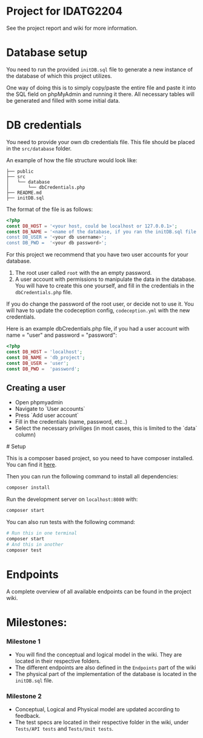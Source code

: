# Project for IDATG2204

See the project report and wiki for more information.

# Database setup

You need to run the provided `initDB.sql` file to generate a new instance of the database of which this project utilizes.

One way of doing this is to simply copy/paste the entire file and paste it into the SQL field on phpMyAdmin and running it there.
All necessary tables will be generated and filled with some initial data. 

# DB credentials

You need to provide your own db credentials file. This file should be placed in the `src/database` folder.

An example of how the file structure would look like:
```
├── public
├── src
│   └── database
│       └── dbCredentials.php
├── README.md
├── initDB.sql
```

The format of the file is as follows:
```php
<?php
const DB_HOST = '<your host, could be localhost or 127.0.0.1>';
const DB_NAME = '<name of the database, if you ran the initDB.sql file the db's name is "db_project"';
const DB_USER = '<your db username>';
const DB_PWD =  '<your db password>';
```

For this project we recommend that you have two user accounts for your database.
1. The root user called `root` with the an empty password.
2. A user account with permissions to manipulate the data in the database. You will have to create this one yourself, and fill in the credentials in the `dbCredentials.php` file.

If you do change the password of the root user, or decide not to use it. You will have to update the codeception config, `codeception.yml` with the new credentials.

Here is an example dbCredentials.php file, if you had a user account with name = "user" and password = "password":
```php
<?php
const DB_HOST = 'localhost';
const DB_NAME = 'db_project';
const DB_USER = 'user';
const DB_PWD =  'password';
```

## Creating a user
<ul>
<li>Open phpmyadmin</li>
<li>Navigate to `User accounts`</li>
<li>Press `Add user account`</li>
<li>Fill in the credentials (name, password, etc..)</li>
<li>Select the necessary priviliges (in most cases, this is limited to the `data` column)</li>
</ul>
# Setup

This is a composer based project, so you need to have composer installed. You can find it [here](https://getcomposer.org).

Then you can run the following command to install all dependencies:
```bash
composer install
```

Run the development server on `localhost:8080` with:
```bash
composer start
```

You can also run tests with the following command:
```bash
# Run this in one terminal
composer start
# And this in another
composer test
```
# Endpoints

A complete overview of all available endpoints can be found in the project wiki.

# Milestones:

### Milestone 1

* You will find the conceptual and logical model in the wiki. They are located in their respective folders.
* The different endpoints are also defined in the `Endpoints` part of the wiki 
* The physical part of the implementation of the database is located in the `initDB.sql` file.

### Milestone 2

* Conceptual, Logical and Physical model are updated according to feedback. 
* The test specs are located in their respective folder in the wiki, under `Tests/API tests` and `Tests/Unit tests`. 
